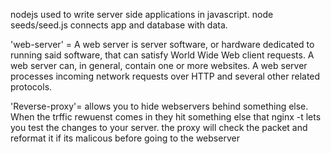 
nodejs used to write server side applications in javascript.
node seeds/seed.js connects app and database with data.

'web-server' = A web server is server software, or hardware dedicated to running said software, that can satisfy World Wide Web client requests. A web server can, in general, contain one or more websites. A web server processes incoming network requests over HTTP and several other related protocols.

'Reverse-proxy'= allows you to hide webservers behind something else. When the trffic rewuenst comes in
they hit something else that
nginx -t lets you test the changes to your server.
the proxy will check the packet and reformat it if its malicous before going to the webserver 
